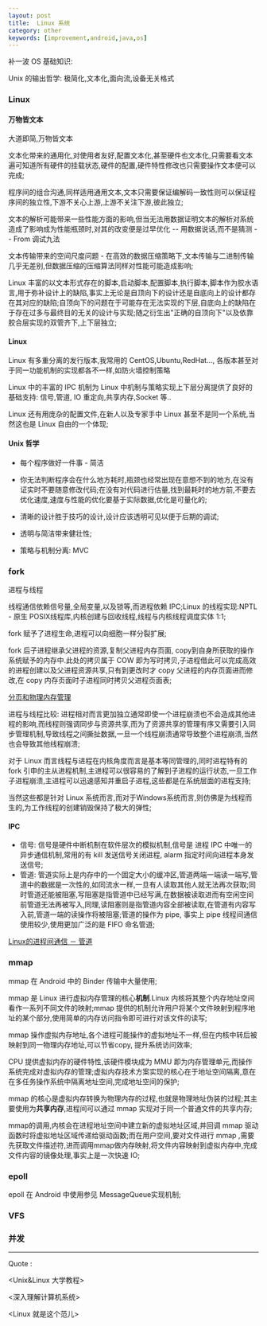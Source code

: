 ```yaml
---
layout: post
title:  Linux 系统
category: other
keywords: [improvement,android,java,os]
---
```


补一波 OS 基础知识:

Unix 的输出哲学:  极简化,文本化,面向流,设备无关格式    

###  Linux

#### 万物皆文本

大道即简,万物皆文本   

文本化带来的通用化,对使用者友好,配置文本化,甚至硬件也文本化,只需要看文本遍可知道所有硬件的挂载状态,硬件的配置,硬件特性修改也只需要操作文本便可以完成; 

程序间的组合沟通,同样适用通用文本,文本只需要保证编解码一致性则可以保证程序间的独立性,下游不关心上游,上游不关注下游,彼此独立;

文本的解析可能带来一些性能方面的影响,但当无法用数据证明文本的解析对系统造成了影响成为性能瓶颈时,对其的改变便是过早优化 -- 用数据说话,而不是猜测 -- From 调试九法   

文本传输带来的空间尺度问题 - 在高效的数据压缩策略下,文本传输与二进制传输几乎无差别,但数据压缩的压缩算法同样对性能可能造成影响;

Linux 丰富的以文本形式存在的脚本,启动脚本,配置脚本,执行脚本,脚本作为胶水语言,用于弥补设计上的缺陷,事实上无论是自顶向下的设计还是自底向上的设计都存在其对应的缺陷;自顶向下的问题在于可能存在无法实现的下层,自底向上的缺陷在于存在过多与最终目的无关的设计与实现;随之衍生出"正确的自顶向下"以及依靠胶合层实现的双管齐下,上下层独立;

#### Linux 

Linux 有多重分离的发行版本,我常用的 CentOS,Ubuntu,RedHat..., 各版本甚至对于同一功能机制的实现都各不一样,如防火墙控制策略

Linux 中的丰富的 IPC 机制为 Linux 中机制与策略实现上下层分离提供了良好的基础支持: 信号,管道, IO 重定向,共享内存,Socket 等..

Linux 还有用庞杂的配置文件,在新人以及专家手中 Linux 甚至不是同一个系统,当然这也是 Linux 自由的一个体现;

#### Unix 哲学 

* 每个程序做好一件事 - 简洁  

* 你无法判断程序会在什么地方耗时,瓶颈也经常出现在意想不到的地方,在没有证实时不要随意修改代码;在没有对代码进行估量,找到最耗时的地方前,不要去优化速度,速度与性能的优化要基于实际数据,优化是可量化的;

* 清晰的设计胜于技巧的设计,设计应该透明可见以便于后期的调试;           
* 透明与简洁带来健壮性;            
* 策略与机制分离:  MVC

### fork   

进程与线程

线程通信依赖信号量,全局变量,以及锁等,而进程依赖 IPC;Linux 的线程实现:NPTL - 原生 POSIX线程库,内核创建与回收线程,线程与内核线程调度实体 1:1;

fork 赋予了进程生命,进程可以向细胞一样分裂扩展;

fork 后子进程继承父进程的资源,复制父进程内存页面, copy到自身所获取的操作系统赋予的内存中.此处的拷贝属于 COW 即为写时拷贝,子进程借此可以完成高效的进程创建以及父进程资源共享,只有到更改时才 copy 父进程的内存页面进而修改,在 copy 内存页面时子进程同时拷贝父进程页面表;

[分页和物理内存管理](http://airtrack.me/posts/2015/04/27/%E6%93%8D%E4%BD%9C%E7%B3%BB%E7%BB%9F%E5%AE%9E%E7%8E%B0%EF%BC%88%E4%BA%8C%EF%BC%89%EF%BC%9A%E5%88%86%E9%A1%B5%E5%92%8C%E7%89%A9%E7%90%86%E5%86%85%E5%AD%98%E7%AE%A1%E7%90%86/)

进程与线程比较: 进程相对而言更加独立通常即使一个进程崩溃也不会造成其他进程的影响,而线程则强调同步与资源共享,而为了资源共享的管理有序又需要引入同步管理机制,导致线程之间撕扯数据,一旦一个线程崩溃通常导致整个进程崩溃,当然也会导致其他线程崩溃;

对于 Linux 而言线程与进程在内核角度而言是基本等同管理的,同时进程特有的fork 引申的主从进程机制,主进程可以很容易的了解到子进程的运行状态,一旦工作子进程崩溃,主进程可以迅速感知并重启子进程,这些都是在系统层面的进程支持;

当然这些都是针对 Linux 系统而言,而对于Windows系统而言,则仿佛是为线程而生的,为工作线程的创建销毁保持了极大的弹性;

#### IPC    

* 信号: 信号是硬件中断机制在软件层次的模拟机制,信号是 进程 IPC 中唯一的异步通信机制,常用的有 kill 发送信号关闭进程, alarm 指定时间向进程本身发送信号;                    
* 管道: 管道实际上是内存中的一个固定大小的缓冲区,管道两端一端读一端写,管道中的数据是一次性的,如同流水一样,一旦有人读取其他人就无法再次获取;同时管道还能被阻塞,写阻塞是指管道中已经写满,在数据被读取进而有空闲空间前管道无法再被写入,同理,读阻塞则是指管道内容全部被读取,在管道有内容写入前,管道一端的读操作将被阻塞;管道的操作为 pipe, 事实上 pipe 线程间通信使用较少,使用更加广泛的是 FIFO 命名管道;

[Linux的进程间通信 － 管道](http://liwei.life/2016/07/18/pipe/)

### mmap    

mmap 在 Android 中的 Binder 传输中大量使用;

mmap 是 Linux 进行虚拟内存管理的核心**机制**.Linux 内核将其整个内存地址空间看作一系列不同文件的映射;mmap 提供的机制允许用户将某个文件映射到程序地址的某个部分,使用简单的内存访问指令即可进行对该文件的读写;

mmap 操作虚拟内存地址,各个进程可能操作的虚拟地址不一样,但在内核中转后被映射到同一物理内存地址,可以节省copy, 提升系统访问效率;

CPU 提供虚拟内存的硬件特性,该硬件模块成为 MMU 即为内存管理单元,而操作系统完成对虚拟内存的管理;虚拟内存技术方案实现的核心在于地址空间隔离,意在在多任务操作系统中隔离地址空间,完成地址空间的保护;

mmap 的核心是虚拟内存转换为物理内存的过程,也就是物理地址伪装的过程;其主要使用为**共享内存**,进程间可以通过 mmap 实现对于同一个普通文件的共享内存;

mmap的调用,内核会在进程地址空间中建立新的虚拟地址区域,并回调 mmap 驱动函数时将虚拟地址区域传递给驱动函数;而在用户空间,要对文件进行 mmap ,需要先获取文件描述符,进而调用mmap做内存映射,将文件内容映射到虚拟内存中,完成文件内容的镜像处理,事实上是一次快速 IO;

### epoll   

epoll 在 Android 中使用参见 MessageQueue实现机制;




### VFS   


### 并发  









---  

Quote :

<Unix&Linux 大学教程>

<深入理解计算机系统>

<Linux 就是这个范儿>